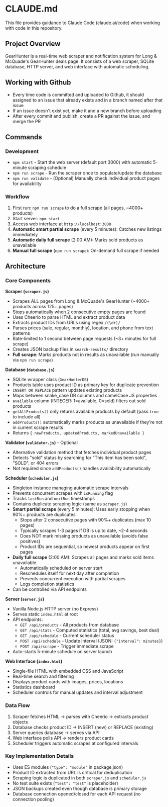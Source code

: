 # CLAUDE.md

This file provides guidance to Claude Code (claude.ai/code) when working with code in this repository.

## Project Overview

GearHunter is a real-time web scraper and notification system for Long & McQuade's GearHunter deals page. It consists of a web scraper, SQLite database, HTTP server, and web interface with automatic scheduling.

## Working with Github
- Every time code is committed and uploaded to Github, it should assigned to an issue that already exists and in a branch named after that issue
- If an issue doesn't exist yet, make it and a new branch before uploading
- After every commit and publish, create a PR against the issue, and merge the PR

## Commands

### Development
- `npm start` - Start the web server (default port 3000) with automatic 5-minute scraping schedule
- `npm run scrape` - Run the scraper once to populate/update the database
- `npm run validate` - (Optional) Manually check individual product pages for availability

### Workflow
1. First run: `npm run scrape` to do a full scrape (all pages, ~4000+ products)
2. Start server: `npm start`
3. Access web interface at `http://localhost:3000`
4. **Automatic smart partial scrape** (every 5 minutes): Catches new listings immediately
5. **Automatic daily full scrape** (2:00 AM): Marks sold products as unavailable
6. **Manual full scrape** (`npm run scrape`): On-demand full scrape if needed

## Architecture

### Core Components

**Scraper (`scraper.js`)**
- Scrapes ALL pages from Long & McQuade's GearHunter (~4000+ products across 125+ pages)
- Stops automatically when 2 consecutive empty pages are found
- Uses Cheerio to parse HTML and extract product data
- Extracts product IDs from URLs using regex `/(\d+)/`
- Parses prices (sale, regular, monthly), location, and phone from text patterns
- Rate-limited to 1 second between page requests (~3+ minutes for full scrape)
- Creates JSON backup files in `search-results/` directory
- **Full scrape**: Marks products not in results as unavailable (run manually via `npm run scrape`)

**Database (`database.js`)**
- SQLite wrapper class (`GearHunterDB`)
- Products table uses product ID as primary key for duplicate prevention
- `INSERT OR REPLACE` pattern updates existing products
- Maps between snake_case DB columns and camelCase JS properties
- `available` column (INTEGER: 1=available, 0=sold) filters out sold products
- `getAllProducts()` only returns available products by default (pass `true` to include all)
- `addProducts()` automatically marks products as unavailable if they're not in current scrape results
- Returns `{ newProducts, updatedProducts, markedUnavailable }`

**Validator (`validator.js`)** - Optional
- Alternative validation method that fetches individual product pages
- Detects "sold" status by searching for "This item has been sold", "SOLD", or 404 errors
- Not required since `addProducts()` handles availability automatically

**Scheduler (`scheduler.js`)**
- Singleton instance managing automatic scrape intervals
- Prevents concurrent scrapes with `isRunning` flag
- Tracks `lastRun` and `nextRun` timestamps
- Contains duplicate scraping logic (same as `scraper.js`)
- **Smart partial scrape** (every 5 minutes): Uses early stopping when 90%+ products are duplicates
  - Stops after 2 consecutive pages with 90%+ duplicates (max 10 pages)
  - Typically scrapes 1-3 pages if DB is up to date, ~2-4 seconds
  - Does NOT mark missing products as unavailable (avoids false positives)
  - Product IDs are sequential, so newest products appear on first pages
- **Daily full scrape** (2:00 AM): Scrapes all pages and marks sold items unavailable
  - Automatically scheduled on server start
  - Reschedules itself for next day after completion
  - Prevents concurrent execution with partial scrapes
  - Logs completion statistics
- Can be controlled via API endpoints

**Server (`server.js`)**
- Vanilla Node.js HTTP server (no Express)
- Serves static `index.html` at root
- API endpoints:
  - `GET /api/products` - All products from database
  - `GET /api/stats` - Computed statistics (total, avg savings, best deal)
  - `GET /api/schedule` - Current scheduler status
  - `POST /api/schedule` - Update interval (JSON: `{"interval": minutes}`)
  - `POST /api/scrape` - Trigger immediate scrape
- Auto-starts 5-minute schedule on server launch

**Web Interface (`index.html`)**
- Single-file HTML with embedded CSS and JavaScript
- Real-time search and filtering
- Displays product cards with images, prices, locations
- Statistics dashboard
- Scheduler controls for manual updates and interval adjustment

### Data Flow

1. Scraper fetches HTML → parses with Cheerio → extracts product objects
2. Database checks product ID → INSERT (new) or REPLACE (existing)
3. Server queries database → serves via API
4. Web interface polls API → renders product cards
5. Scheduler triggers automatic scrapes at configured intervals

### Key Implementation Details

- Uses ES modules (`"type": "module"` in package.json)
- Product ID extracted from URL is critical for deduplication
- Scraping logic is duplicated in both `scraper.js` and `scheduler.js`
- No test suite exists (`"test": "test"` is placeholder)
- JSON backups created even though database is primary storage
- Database connection opened/closed for each API request (no connection pooling)